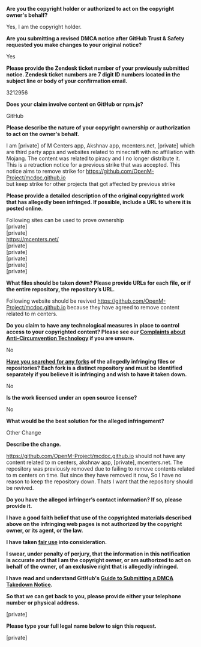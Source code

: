 **Are you the copyright holder or authorized to act on the copyright owner's behalf?**

Yes, I am the copyright holder.

**Are you submitting a revised DMCA notice after GitHub Trust & Safety requested you make changes to your original notice?**

Yes

**Please provide the Zendesk ticket number of your previously submitted notice. Zendesk ticket numbers are 7 digit ID numbers located in the subject line or body of your confirmation email.**

3212956

**Does your claim involve content on GitHub or npm.js?**

GitHub

**Please describe the nature of your copyright ownership or authorization to act on the owner's behalf.**

I am [private] of M Centers app, Akshnav app, mcenters.net, [private] which are third party apps and websites related to minecraft with no affiliation with Mojang. The content was related to piracy and I no longer distribute it.  
This is a retraction notice for a previous strike that was accepted. This notice aims to remove strike for https://github.com/OpenM-Project/mcdoc.github.io  
but keep strike for other projects that got affected by previous strike

**Please provide a detailed description of the original copyrighted work that has allegedly been infringed. If possible, include a URL to where it is posted online.**

Following sites can be used to prove ownership  
[private]  
[private]  
https://mcenters.net/  
[private]  
[private]  
[private]  
[private]  
[private]  

**What files should be taken down? Please provide URLs for each file, or if the entire repository, the repository’s URL.**

Following website should be revived
https://github.com/OpenM-Project/mcdoc.github.io because they have agreed to remove content related to m centers.

**Do you claim to have any technological measures in place to control access to your copyrighted content? Please see our <a href="https://docs.github.com/articles/guide-to-submitting-a-dmca-takedown-notice#complaints-about-anti-circumvention-technology">Complaints about Anti-Circumvention Technology</a> if you are unsure.**

No

**<a href="https://docs.github.com/articles/dmca-takedown-policy#b-what-about-forks-or-whats-a-fork">Have you searched for any forks</a> of the allegedly infringing files or repositories? Each fork is a distinct repository and must be identified separately if you believe it is infringing and wish to have it taken down.**

No

**Is the work licensed under an open source license?**

No

**What would be the best solution for the alleged infringement?**

Other Change

**Describe the change.**

https://github.com/OpenM-Project/mcdoc.github.io should not have any content related to m centers, akshnav app, [private], mcenters.net. The repository was previously removed due to failing to remove contents related to m centers on time. But since they have removed it now, So I have no reason to keep the repository down. Thats I want that the repository should be revived.

**Do you have the alleged infringer’s contact information? If so, please provide it.**

**I have a good faith belief that use of the copyrighted materials described above on the infringing web pages is not authorized by the copyright owner, or its agent, or the law.**

**I have taken <a href="https://www.lumendatabase.org/topics/22">fair use</a> into consideration.**

**I swear, under penalty of perjury, that the information in this notification is accurate and that I am the copyright owner, or am authorized to act on behalf of the owner, of an exclusive right that is allegedly infringed.**

**I have read and understand GitHub's <a href="https://docs.github.com/articles/guide-to-submitting-a-dmca-takedown-notice/">Guide to Submitting a DMCA Takedown Notice</a>.**

**So that we can get back to you, please provide either your telephone number or physical address.**

[private]

**Please type your full legal name below to sign this request.**

[private]
